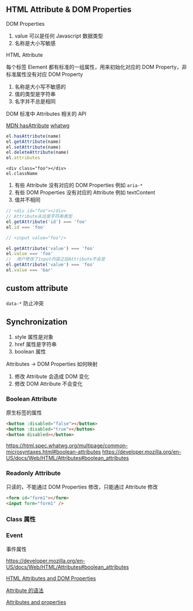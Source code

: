 ## HTML Attribute & DOM Properties

DOM Properties

1. value 可以是任何 Javascript 数据类型
2. 名称是大小写敏感

HTML Attribute

每个标签 Element 都有标准的一组属性，用来初始化对应的 DOM Property，非标准属性没有对应 DOM Property

1. 名称是大小写不敏感的
2. 值的类型是字符串
3. 名字并不总是相同

DOM 标准中 Attributes 相关的 API

[MDN hasAttribute](https://developer.mozilla.org/en-US/docs/Web/API/Element/hasAttribute)
[whatwg](https://dom.spec.whatwg.org/#ref-for-dom-element-hasattribute%E2%91%A0)

```js
el.hasAttribute(name)
el.getAttribute(name)
el.setAttribute(name)
el.deleteAttribute(name)
el.attributes
```

```
<div class="foo"></div>
el.className
```

1. 有些 Attribute 没有对应的 DOM Properties 例如 `aria-*`
1. 有些 DOM Properties 没有对应的 Attribute 例如 textContent
1. 值并不相同

```js
// <div id="foo"></div>
// Attribute永远是字符串类型
el.getAttribute('id') === 'foo'
el.id === 'foo'

// <input value="foo"/>

el.getAttribute('value') === 'foo'
el.value === 'foo'
//  用户修改了input内容之后Attribute不会变
el.getAttribute('value') === 'foo'
el.value === 'bar'
```

## custom attribute

`data-*` 防止冲突

## Synchronization

1. style 属性是对象
1. href 属性是字符串
1. boolean 属性

Attributes -> DOM Properties 如何映射

1. 修改 Attribute 会造成 DOM 变化
2. 修改 DOM Attribute 不会变化

### Boolean Attribute

原生标签的属性

```html
<button :disabled="false"></button>
<button :disabled="true"></button>
<button disabled></button>
```

https://html.spec.whatwg.org/multipage/common-microsyntaxes.html#boolean-attributes
https://developer.mozilla.org/en-US/docs/Web/HTML/Attributes#boolean_attributes

### Readonly Attribute

只读的，不能通过 DOM Properties 修改，只能通过 Attribute 修改

```html
<form id="form1"></form>
<input form="form1" />
```

### Class 属性

### Event

事件属性

https://developer.mozilla.org/en-US/docs/Web/HTML/Attributes#boolean_attributes

[HTML Attributes and DOM Properties](https://javascript.info/dom-attributes-and-properties)

[Attribute 的语法](https://html.spec.whatwg.org/dev/syntax.html#attributes-2)

[Attributes and properties](https://javascript.info/dom-attributes-and-properties)
